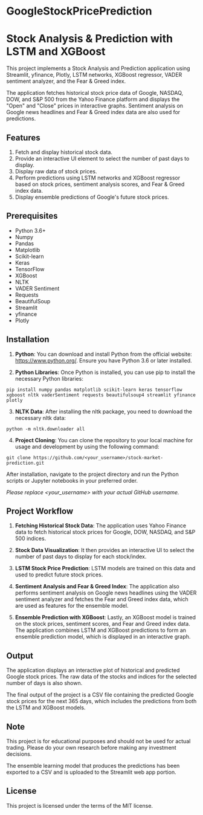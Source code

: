 # GoogleStockPricePrediction

# Stock Analysis & Prediction with LSTM and XGBoost

This project implements a Stock Analysis and Prediction application using Streamlit, yfinance, Plotly, LSTM networks, XGBoost regressor, VADER sentiment analyzer, and the Fear & Greed index. 

The application fetches historical stock price data of Google, NASDAQ, DOW, and S&P 500 from the Yahoo Finance platform and displays the "Open" and "Close" prices in interactive graphs. Sentiment analysis on Google news headlines and Fear & Greed index data are also used for predictions.

## Features

1. Fetch and display historical stock data.
2. Provide an interactive UI element to select the number of past days to display.
3. Display raw data of stock prices.
4. Perform predictions using LSTM networks and XGBoost regressor based on stock prices, sentiment analysis scores, and Fear & Greed index data.
5. Display ensemble predictions of Google's future stock prices.

## Prerequisites

- Python 3.6+
- Numpy
- Pandas
- Matplotlib
- Scikit-learn
- Keras
- TensorFlow
- XGBoost
- NLTK
- VADER Sentiment
- Requests
- BeautifulSoup
- Streamlit
- yfinance
- Plotly

## Installation

1. **Python**: You can download and install Python from the official website: https://www.python.org/. Ensure you have Python 3.6 or later installed.

2. **Python Libraries**: Once Python is installed, you can use pip to install the necessary Python libraries:

```
pip install numpy pandas matplotlib scikit-learn keras tensorflow xgboost nltk vaderSentiment requests beautifulsoup4 streamlit yfinance plotly
```

3. **NLTK Data**: After installing the nltk package, you need to download the necessary nltk data:

```
python -m nltk.downloader all
```

4. **Project Cloning**: You can clone the repository to your local machine for usage and development by using the following command:

```
git clone https://github.com/<your_username>/stock-market-prediction.git
```

After installation, navigate to the project directory and run the Python scripts or Jupyter notebooks in your preferred order.

*Please replace <your_username> with your actual GitHub username.*

## Project Workflow

1. **Fetching Historical Stock Data**: The application uses Yahoo Finance data to fetch historical stock prices for Google, DOW, NASDAQ, and S&P 500 indices.

2. **Stock Data Visualization**: It then provides an interactive UI to select the number of past days to display for each stock/index. 

3. **LSTM Stock Price Prediction**: LSTM models are trained on this data and used to predict future stock prices.

4. **Sentiment Analysis and Fear & Greed Index**: The application also performs sentiment analysis on Google news headlines using the VADER sentiment analyzer and fetches the Fear and Greed index data, which are used as features for the ensemble model.

5. **Ensemble Prediction with XGBoost**: Lastly, an XGBoost model is trained on the stock prices, sentiment scores, and Fear and Greed index data. The application combines LSTM and XGBoost predictions to form an ensemble prediction model, which is displayed in an interactive graph.

## Output

The application displays an interactive plot of historical and predicted Google stock prices. The raw data of the stocks and indices for the selected number of days is also shown. 

The final output of the project is a CSV file containing the predicted Google stock prices for the next 365 days, which includes the predictions from both the LSTM and XGBoost models.

## Note

This project is for educational purposes and should not be used for actual trading. Please do your own research before making any investment decisions.

The ensemble learning model that produces the predictions has been exported to a CSV and is uploaded to the Streamlit web app portion.

## License

This project is licensed under the terms of the MIT license.
